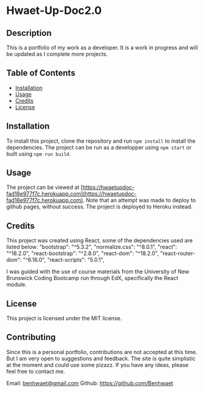 # Hwaet-Up-Doc2.0

## Description

This is a portfolio of my work as a developer. It is a work in progress and will be updated as I complete more projects.

## Table of Contents

* [Installation](#installation)
* [Usage](#usage)
* [Credits](#credits)
* [License](#license)

## Installation

To install this project, clone the repository and run `npm install` to install the dependencies. The project can be run as a developper using `npm start` or built using `npm run build`.

## Usage

The project can be viewed at [https://hwaetupdoc-fad18e977f7c.herokuapp.com](https://hwaetupdoc-fad18e977f7c.herokuapp.com). Note that an attempt was made to deploy to github pages, without success. The project is deployed to Heroku instead.

## Credits

This project was created using React, some of the dependencies used are listed below:
    "bootstrap": "^5.3.2",
    "normalize.css": "^8.0.1",
    "react": "^18.2.0",
    "react-bootstrap": "^2.8.0",
    "react-dom": "^18.2.0",
    "react-router-dom": "^6.16.0",
    "react-scripts": "5.0.1",

I was guided with the use of course materials from the University of New Brunswick Coding Bootcamp run through EdX, specifically the React module.

## License

This project is licensed under the MIT license.

## Contributing

Since this is a personal portfolio, contributions are not accepted at this time. But I am very open to suggestions and feedback. The site is quite simplistic at the moment and could use some pizazz. If you have any ideas, please feel free to contact me.

Email: <benhwaet@gmail.com>
Github: <https://github.com/Benhwaet>
